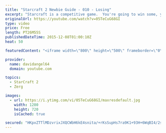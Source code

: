 ```yaml
---
title: "Starcraft 2 Newbie Guide - 010 - Losing"
excerpt: "Starcraft is a competitive game.  You're going to win some, you're going to lose some.  When you win a game, you feel good, and that's awesome.  But how do you react to losing a game?  How you react to losing in a competitive game like Starcraft 2 is an important consideration.  The biggest concept is"
originalUrl: https://youtube.com/watch?v=05TeCuG68GI
type: video
price: Free
length: PT26M55S
publishedDateTime: 2015-12-08T01:00:10Z
heat: 50

featuredContent: "<iframe width=\"800\" height=\"500\" frameborder=\"0\" src=\"https://www.youtube.com/embed/05TeCuG68GI\" allow=\"accelerometer; autoplay; encrypted-media; gyroscope; picture-in-picture\" allowfullscreen></iframe>"

provider:
  name: davidangel64
  domain: youtube.com

topics:
  - StarCraft 2
  - Zerg

images:
  - url: https://i.ytimg.com/vi/05TeCuG68GI/maxresdefault.jpg
    width: 1280
    height: 720
    isCached: true

secured: "HKpxZTTlMDzvrixJXQCWbH6kE4snita/+rKsSupHs7ra9K1+93H+6WqBI4/2sxgKAinq6dv+EnZ7nP0lFMsrssvEfqZEfNFTXpNX9EIDZ60n9V7BlxyIamoZEbwyzfQ06xByNuFn+Whfp7plD62EeFJTW9Xpc1sxO4iJXDN94tx6wg7UYgHpVQl9XYIOSRAsxZIaHcWuHst9NPJD0L/lLIiL4lLlLfeaGuwbNDuxrLCDONqX5NjiRKm2mWTezZpFu9rKVAc7AZL17wS5RCns9AL5EShBWF8r1HCg6Kp6mZNr5Qebn8J7xBnYgWJz/nLa7Z9YEiJN9ApKchu6mezUJpJmchgJTVp69wJx1mMv7HG6+EAnL6gKaovFuWv9o3ORVYY/cBBJ8XzjDMjIJu2ZzLoJs6rfLNTabs29nA0xpiw=;+lfq98LbS0qW1tyLvyzPNA=="
---
```


